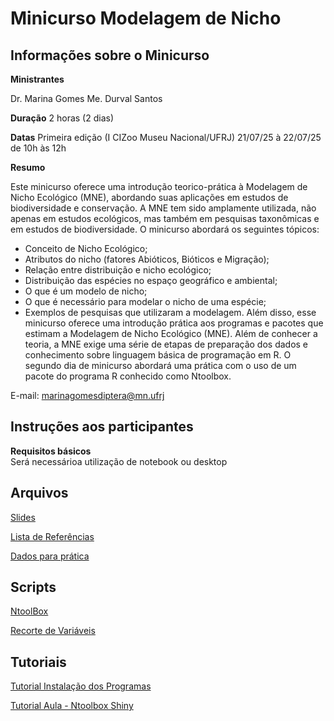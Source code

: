 # Minicurso Modelagem de Nicho
## Informações sobre o Minicurso

**Ministrantes**

Dr. Marina Gomes
Me. Durval Santos

**Duração**
2 horas (2 dias)

**Datas**
Primeira edição (I CIZoo Museu Nacional/UFRJ)
21/07/25 à 22/07/25 de 10h às 12h

**Resumo**

Este minicurso oferece uma introdução teorico-prática à Modelagem de Nicho Ecológico (MNE), abordando suas aplicações em estudos de biodiversidade e conservação. A MNE tem sido amplamente utilizada, não apenas em estudos ecológicos, mas também em pesquisas taxonômicas e em estudos de biodiversidade. O minicurso abordará os seguintes tópicos:
- Conceito de Nicho Ecológico;
- Atributos do nicho (fatores Abióticos, Bióticos e Migração);
- Relação entre distribuição e nicho ecológico;
- Distribuição das espécies no espaço geográfico e ambiental;
- O que é um modelo de nicho;
- O que é necessário para modelar o nicho de uma espécie;
- Exemplos de pesquisas que utilizaram a modelagem.
Além disso, esse minicurso oferece uma introdução prática aos programas e pacotes que estimam a Modelagem de Nicho Ecológico (MNE). Além de conhecer a teoria, a MNE exige uma série de etapas de preparação dos dados e conhecimento sobre linguagem básica de programação em R. O segundo dia de minicurso abordará uma prática com o uso de um pacote do programa R conhecido como Ntoolbox. 


E-mail: marinagomesdiptera@mn.ufrj

## Instruções aos participantes

**Requisitos básicos**  
Será necessárioa utilização de notebook ou desktop

## Arquivos

[Slides]() <br>

[Lista de Referências]() <br>

[Dados para prática](https://github.com/marinagomesdip/minicurso_modelagem_nicho/tree/main/Data) <br>

## Scripts

[NtoolBox](https://github.com/marinagomesdip/minicurso_modelagem_nicho/blob/main/Scripts/Pr%C3%A1tica_1.R) <br>

[Recorte de Variáveis](https://github.com/marinagomesdip/minicurso_modelagem_nicho/blob/main/Scripts/Script_Recorte_Rasters_WorldClim.R) <br>

## Tutoriais

[Tutorial Instalação dos Programas](https://github.com/marinagomesdip/minicurso_modelagem_nicho/blob/main/Tutoriais/Tutorial_instalacao.pdf)

[Tutorial Aula - Ntoolbox Shiny](https://github.com/marinagomesdip/minicurso_modelagem_nicho/blob/main/Tutoriais/Roteiro%20Pr%C3%A1tica.pdf)
